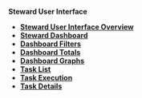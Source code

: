 
<strong>Steward User Interface<strong>
<ul>
<li><a href="/articles/DPM/05_Steward_User_Interface/01_Steward_User_Interface_Overview.md">Steward User Interface Overview</a></li>
<li><a href="/articles/DPM/05_Steward_User_Interface/02_Steward_User_Interface_Dashboard.md">Steward Dashboard</li>
<li><a href="/articles/DPM/05_Steward_User_Interface/03_Steward_User_Interface_Filters.md">Dashboard Filters</li>
<li><a href="/articles/DPM/05_Steward_User_Interface/04_Steward_User_Interface_Totals.md">Dashboard Totals</li>
<li><a href="/articles/DPM/05_Steward_User_Interface/05_Steward_User_Interface_Graphs.md">Dashboard Graphs</li>
<li><a href="/articles/DPM/05_Steward_User_Interface/06_Steward_User_Interface_TasksList.md">Task List</li> 
<li><a href="/articles/DPM/05_Steward_User_Interface/07_Steward_User_Interface_Execution.md">Task Execution</li>
<li><a href="/articles/DPM/05_Steward_User_Interface/08_Steward_User_Interface_TaskDetails.md">Task Details</li>

</ul>
